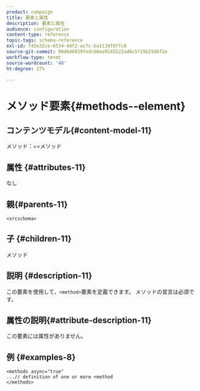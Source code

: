 ```yaml
---
product: campaign
title: 要素と属性
description: 要素と属性
audience: configuration
content-type: reference
topic-tags: schema-reference
exl-id: f45e32ce-6534-4df2-ac7c-ba1134f0ffc8
source-git-commit: 98d646919fedc66ee9145522ad0c5f15b25dbf2e
workflow-type: tm+mt
source-wordcount: '40'
ht-degree: 27%

---
```


# メソッド要素{#methods--element}

## コンテンツモデル{#content-model-11}

メソッド：==メソッド

## 属性 {#attributes-11}

なし

## 親{#parents-11}

`<srcschema>`

## 子 {#children-11}

メソッド

## 説明 {#description-11}

この要素を使用して、`<method>`要素を定義できます。 メソッドの宣言は必須です。

## 属性の説明{#attribute-description-11}

この要素には属性がありません。

## 例 {#examples-8}

```
<methods async="true"
...// definition of one or more <method
</methods>
```
